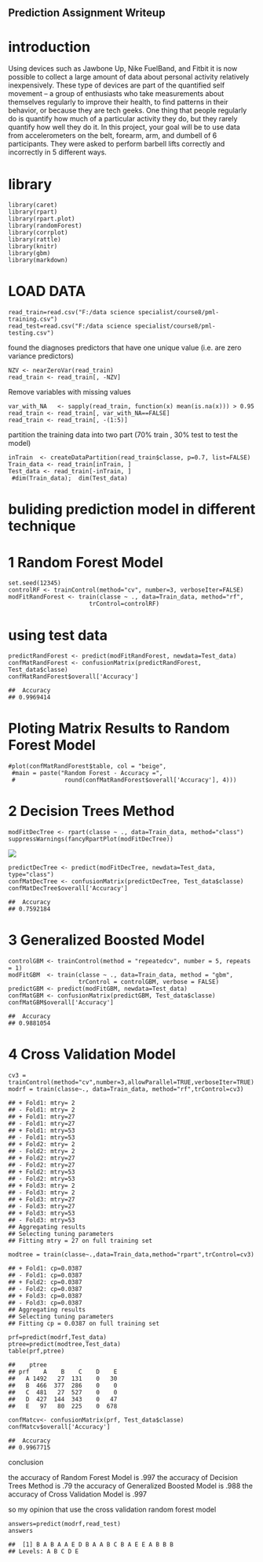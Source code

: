Prediction Assignment Writeup
-----------------------------

introduction
============

Using devices such as Jawbone Up, Nike FuelBand, and Fitbit it is now
possible to collect a large amount of data about personal activity
relatively inexpensively. These type of devices are part of the
quantified self movement – a group of enthusiasts who take measurements
about themselves regularly to improve their health, to find patterns in
their behavior, or because they are tech geeks. One thing that people
regularly do is quantify how much of a particular activity they do, but
they rarely quantify how well they do it. In this project, your goal
will be to use data from accelerometers on the belt, forearm, arm, and
dumbell of 6 participants. They were asked to perform barbell lifts
correctly and incorrectly in 5 different ways.

library
=======

    library(caret)
    library(rpart)
    library(rpart.plot)
    library(randomForest)
    library(corrplot)
    library(rattle)
    library(knitr)
    library(gbm)
    library(markdown)

LOAD DATA
=========

    read_train=read.csv("F:/data science specialist/course8/pml-training.csv")
    read_test=read.csv("F:/data science specialist/course8/pml-testing.csv")

found the diagnoses predictors that have one unique value (i.e. are zero
variance predictors)

    NZV <- nearZeroVar(read_train)
    read_train <- read_train[, -NZV]

Remove variables with missing values

    var_with_NA   <- sapply(read_train, function(x) mean(is.na(x))) > 0.95
    read_train <- read_train[, var_with_NA==FALSE]
    read_train <- read_train[, -(1:5)]

partition the training data into two part (70% train , 30% test to test
the model)

    inTrain  <- createDataPartition(read_train$classe, p=0.7, list=FALSE)
    Train_data <- read_train[inTrain, ]
    Test_data <- read_train[-inTrain, ]
     #dim(Train_data);  dim(Test_data)

buliding prediction model in different technique
================================================

1 Random Forest Model
=====================

    set.seed(12345)
    controlRF <- trainControl(method="cv", number=3, verboseIter=FALSE)
    modFitRandForest <- train(classe ~ ., data=Train_data, method="rf",
                           trControl=controlRF)

using test data
===============

    predictRandForest <- predict(modFitRandForest, newdata=Test_data)
    confMatRandForest <- confusionMatrix(predictRandForest, Test_data$classe)
    confMatRandForest$overall['Accuracy']

    ##  Accuracy 
    ## 0.9969414

Ploting Matrix Results to Random Forest Model
=============================================

    #plot(confMatRandForest$table, col = "beige",
     #main = paste("Random Forest - Accuracy =",
     #              round(confMatRandForest$overall['Accuracy'], 4)))

2 Decision Trees Method
=======================

    modFitDecTree <- rpart(classe ~ ., data=Train_data, method="class")
    suppressWarnings(fancyRpartPlot(modFitDecTree))

![](project_files/figure-markdown_strict/unnamed-chunk-9-1.png)

    predictDecTree <- predict(modFitDecTree, newdata=Test_data, type="class")
    confMatDecTree <- confusionMatrix(predictDecTree, Test_data$classe)
    confMatDecTree$overall['Accuracy']

    ##  Accuracy 
    ## 0.7592184

3 Generalized Boosted Model
===========================

    controlGBM <- trainControl(method = "repeatedcv", number = 5, repeats = 1)
    modFitGBM  <- train(classe ~ ., data=Train_data, method = "gbm",
                        trControl = controlGBM, verbose = FALSE)
    predictGBM <- predict(modFitGBM, newdata=Test_data)
    confMatGBM <- confusionMatrix(predictGBM, Test_data$classe)
    confMatGBM$overall['Accuracy']

    ##  Accuracy 
    ## 0.9881054

4 Cross Validation Model
========================

    cv3 = trainControl(method="cv",number=3,allowParallel=TRUE,verboseIter=TRUE)
    modrf = train(classe~., data=Train_data, method="rf",trControl=cv3)

    ## + Fold1: mtry= 2 
    ## - Fold1: mtry= 2 
    ## + Fold1: mtry=27 
    ## - Fold1: mtry=27 
    ## + Fold1: mtry=53 
    ## - Fold1: mtry=53 
    ## + Fold2: mtry= 2 
    ## - Fold2: mtry= 2 
    ## + Fold2: mtry=27 
    ## - Fold2: mtry=27 
    ## + Fold2: mtry=53 
    ## - Fold2: mtry=53 
    ## + Fold3: mtry= 2 
    ## - Fold3: mtry= 2 
    ## + Fold3: mtry=27 
    ## - Fold3: mtry=27 
    ## + Fold3: mtry=53 
    ## - Fold3: mtry=53 
    ## Aggregating results
    ## Selecting tuning parameters
    ## Fitting mtry = 27 on full training set

    modtree = train(classe~.,data=Train_data,method="rpart",trControl=cv3)

    ## + Fold1: cp=0.0387 
    ## - Fold1: cp=0.0387 
    ## + Fold2: cp=0.0387 
    ## - Fold2: cp=0.0387 
    ## + Fold3: cp=0.0387 
    ## - Fold3: cp=0.0387 
    ## Aggregating results
    ## Selecting tuning parameters
    ## Fitting cp = 0.0387 on full training set

    prf=predict(modrf,Test_data)
    ptree=predict(modtree,Test_data)
    table(prf,ptree)

    ##    ptree
    ## prf    A    B    C    D    E
    ##   A 1492   27  131    0   30
    ##   B  466  377  286    0    0
    ##   C  481   27  527    0    0
    ##   D  427  144  343    0   47
    ##   E   97   80  225    0  678

    confMatcv<- confusionMatrix(prf, Test_data$classe)
    confMatcv$overall['Accuracy']

    ##  Accuracy 
    ## 0.9967715

conclusion

the accuracy of Random Forest Model is .997 the accuracy of Decision
Trees Method is .79 the accuracy of Generalized Boosted Model is .988
the accuracy of Cross Validation Model is .997

so my opinion that use the cross validation random forest model

    answers=predict(modrf,read_test)
    answers

    ##  [1] B A B A A E D B A A B C B A E E A B B B
    ## Levels: A B C D E

